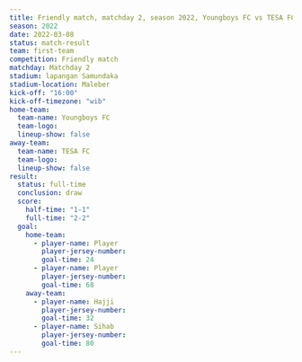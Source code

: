```yaml
---
title: Friendly match, matchday 2, season 2022, Youngboys FC vs TESA FC
season: 2022
date: 2022-03-08
status: match-result
team: first-team
competition: Friendly match
matchday: Matchday 2
stadium: lapangan Samundaka
stadium-location: Maleber
kick-off: "16:00"
kick-off-timezone: "wib"
home-team:
  team-name: Youngboys FC
  team-logo: 
  lineup-show: false
away-team:
  team-name: TESA FC
  team-logo: 
  lineup-show: false
result:
  status: full-time
  conclusion: draw
  score:
    half-time: "1-1"
    full-time: "2-2"
  goal:
    home-team:
      - player-name: Player
        player-jersey-number: 
        goal-time: 24
      - player-name: Player
        player-jersey-number: 
        goal-time: 68
    away-team:
      - player-name: Hajji
        player-jersey-number: 
        goal-time: 32
      - player-name: Sihab
        player-jersey-number: 
        goal-time: 80
---
```

